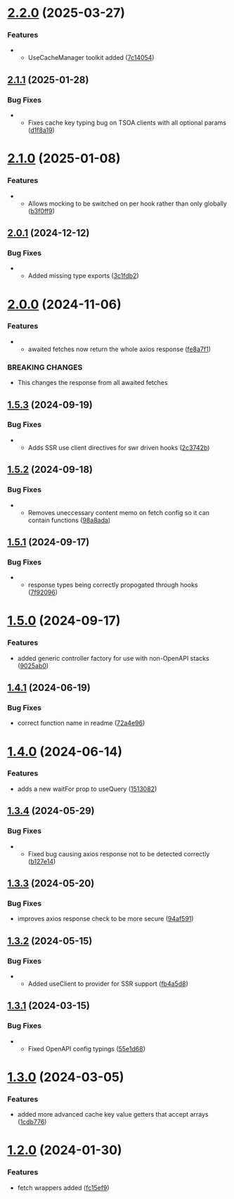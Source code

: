 # [2.2.0](https://github.com/Rocketmakers/api-swr/compare/v2.1.1...v2.2.0) (2025-03-27)


### Features

* - UseCacheManager toolkit added ([7c14054](https://github.com/Rocketmakers/api-swr/commit/7c1405475fcc9eb9aa2955247ea212248eee8fa7))

## [2.1.1](https://github.com/Rocketmakers/api-swr/compare/v2.1.0...v2.1.1) (2025-01-28)


### Bug Fixes

* - Fixes cache key typing bug on TSOA clients with all optional params ([d1f8a19](https://github.com/Rocketmakers/api-swr/commit/d1f8a19fa3c2ae6be6127fb5e1565971bb9a1b84))

# [2.1.0](https://github.com/Rocketmakers/api-swr/compare/v2.0.1...v2.1.0) (2025-01-08)


### Features

* - Allows mocking to be switched on per hook rather than only globally ([b3f0ff9](https://github.com/Rocketmakers/api-swr/commit/b3f0ff9c493ad584870ee864bcfb487fa33bcd0a))

## [2.0.1](https://github.com/Rocketmakers/api-swr/compare/v2.0.0...v2.0.1) (2024-12-12)


### Bug Fixes

* - Added missing type exports ([3c1fdb2](https://github.com/Rocketmakers/api-swr/commit/3c1fdb28f998db5013d54b52ed2e54f984649b16))

# [2.0.0](https://github.com/Rocketmakers/api-swr/compare/v1.5.3...v2.0.0) (2024-11-06)


### Features

* - awaited fetches now return the whole axios response ([fe8a7f1](https://github.com/Rocketmakers/api-swr/commit/fe8a7f1c324ad036b6abaa14a155d14fabc04abc))


### BREAKING CHANGES

* This changes the response from all awaited fetches

## [1.5.3](https://github.com/Rocketmakers/api-swr/compare/v1.5.2...v1.5.3) (2024-09-19)


### Bug Fixes

* - Adds SSR use client directives for swr driven hooks ([2c3742b](https://github.com/Rocketmakers/api-swr/commit/2c3742b657621902f07365423576d6186760219f))

## [1.5.2](https://github.com/Rocketmakers/api-swr/compare/v1.5.1...v1.5.2) (2024-09-18)


### Bug Fixes

* - Removes uneccessary content memo on fetch config so it can contain functions ([98a8ada](https://github.com/Rocketmakers/api-swr/commit/98a8ada9b20825b0493e711a60abcbcd2ffd6f16))

## [1.5.1](https://github.com/Rocketmakers/api-swr/compare/v1.5.0...v1.5.1) (2024-09-17)


### Bug Fixes

* - response types being correctly propogated through hooks ([7f92096](https://github.com/Rocketmakers/api-swr/commit/7f9209678f745b47eace99f04bf399f8f30fbd43))

# [1.5.0](https://github.com/Rocketmakers/api-swr/compare/v1.4.1...v1.5.0) (2024-09-17)


### Features

* added generic controller factory for use with non-OpenAPI stacks ([9025ab0](https://github.com/Rocketmakers/api-swr/commit/9025ab018b1195c3a16296848a5beceac61f1f54))

## [1.4.1](https://github.com/Rocketmakers/api-swr/compare/v1.4.0...v1.4.1) (2024-06-19)


### Bug Fixes

* correct function name in readme ([72a4e96](https://github.com/Rocketmakers/api-swr/commit/72a4e96132babd759dee27e36d6955a45b29cd2c))

# [1.4.0](https://github.com/Rocketmakers/api-swr/compare/v1.3.4...v1.4.0) (2024-06-14)


### Features

* adds a new waitFor prop to useQuery ([1513082](https://github.com/Rocketmakers/api-swr/commit/151308273043887d13bbff83f84ffa608dd21f7e))

## [1.3.4](https://github.com/Rocketmakers/api-swr/compare/v1.3.3...v1.3.4) (2024-05-29)


### Bug Fixes

* - Fixed bug causing axios response not to be detected correctly ([b127e14](https://github.com/Rocketmakers/api-swr/commit/b127e14da3240a275ea559117d2c4a6705210c0c))

## [1.3.3](https://github.com/Rocketmakers/api-swr/compare/v1.3.2...v1.3.3) (2024-05-20)


### Bug Fixes

* improves axios response check to be more secure ([94af591](https://github.com/Rocketmakers/api-swr/commit/94af5912ca99a471a405c9cc55e67b79ea7b44ff))

## [1.3.2](https://github.com/Rocketmakers/api-swr/compare/v1.3.1...v1.3.2) (2024-05-15)


### Bug Fixes

* - Added useClient to provider for SSR support ([fb4a5d8](https://github.com/Rocketmakers/api-swr/commit/fb4a5d8e9f467025cc7f001653ed5068ea89a244))

## [1.3.1](https://github.com/Rocketmakers/api-swr/compare/v1.3.0...v1.3.1) (2024-03-15)


### Bug Fixes

* - Fixed OpenAPI config typings ([55e1d68](https://github.com/Rocketmakers/api-swr/commit/55e1d687b309a99901533dc573eed0b725637f40))

# [1.3.0](https://github.com/Rocketmakers/api-swr/compare/v1.2.0...v1.3.0) (2024-03-05)


### Features

* added more advanced cache key value getters that accept arrays ([1cdb776](https://github.com/Rocketmakers/api-swr/commit/1cdb7762ab7166d0c1066972e704be9b497ea83f))

# [1.2.0](https://github.com/Rocketmakers/api-swr/compare/v1.1.0...v1.2.0) (2024-01-30)


### Features

* fetch wrappers added ([fc15ef9](https://github.com/Rocketmakers/api-swr/commit/fc15ef99be4b01a8e9986532fdeedc3c75c6e5c1))

